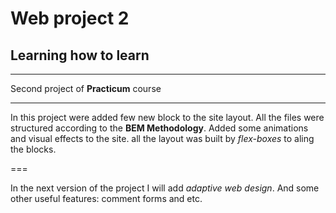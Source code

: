 # Web project 2
## Learning how to learn

---
Second project of **Practicum** course
***
In this project were added few new block to the site layout.
All the files were structured according to the **BEM Methodology**.
Added some animations and visual effects to the site.
all the layout was built by _flex-boxes_ to aling the blocks.

===

In the next version of the project I will add _adaptive web design_.
And some other useful features: comment forms and etc.
